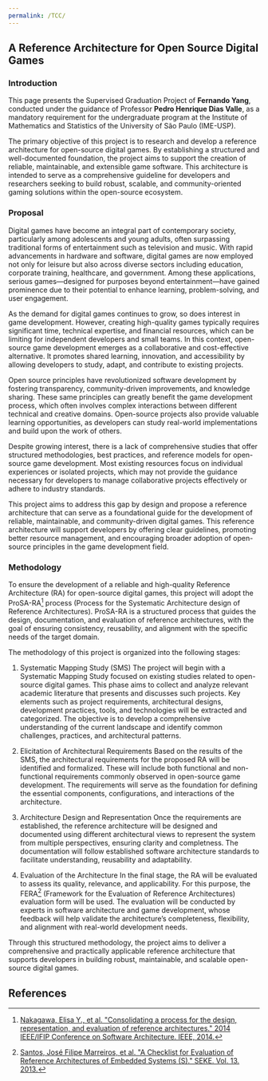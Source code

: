 ```yaml
---
permalink: /TCC/
---
```


## A Reference Architecture for Open Source Digital Games

### Introduction

This page presents the Supervised Graduation Project of **Fernando Yang**, conducted under the guidance of Professor **Pedro Henrique Dias Valle**, as a mandatory requirement for the undergraduate program at the Institute of Mathematics and Statistics of the University of São Paulo (IME-USP).

The primary objective of this project is to research and develop a reference architecture for open-source digital games. By establishing a structured and well-documented foundation, the project aims to support the creation of reliable, maintainable, and extensible game software. This architecture is intended to serve as a comprehensive guideline for developers and researchers seeking to build robust, scalable, and community-oriented gaming solutions within the open-source ecosystem.

### Proposal

Digital games have become an integral part of contemporary society, particularly among adolescents and young adults, often surpassing traditional forms of entertainment such as television and music. With rapid advancements in hardware and software, digital games are now employed not only for leisure but also across diverse sectors including education, corporate training, healthcare, and government. Among these applications, serious games—designed for purposes beyond entertainment—have gained prominence due to their potential to enhance learning, problem-solving, and user engagement.

As the demand for digital games continues to grow, so does interest in game development. However, creating high-quality games typically requires significant time, technical expertise, and financial resources, which can be limiting for independent developers and small teams. In this context, open-source game development emerges as a collaborative and cost-effective alternative. It promotes shared learning, innovation, and accessibility by allowing developers to study, adapt, and contribute to existing projects.

Open source principles have revolutionized software development by fostering transparency, community-driven improvements, and knowledge sharing. These same principles can greatly benefit the game development process, which often involves complex interactions between different technical and creative domains. Open-source projects also provide valuable learning opportunities, as developers can study real-world implementations and build upon the work of others.

Despite growing interest, there is a lack of comprehensive studies that offer structured methodologies, best practices, and reference models for open-source game development. Most existing resources focus on individual experiences or isolated projects, which may not provide the guidance necessary for developers to manage collaborative projects effectively or adhere to industry standards.

This project aims to address this gap by design and propose a reference architecture that can serve as a foundational guide for the development of reliable, maintainable, and community-driven digital games. This reference architecture will support developers by offering clear guidelines, promoting better resource management, and encouraging broader adoption of open-source principles in the game development field.

### Methodology

To ensure the development of a reliable and high-quality Reference Architecture (RA) for open-source digital games, this project will adopt the ProSA-RA[^1] process (Process for the Systematic Architecture design of Reference Architectures). ProSA-RA is a structured process that guides the design, documentation, and evaluation of reference architectures, with the goal of ensuring consistency, reusability, and alignment with the specific needs of the target domain.

The methodology of this project is organized into the following stages:

1. Systematic Mapping Study (SMS)
    The project will begin with a Systematic Mapping Study focused on existing studies related to open-source digital games. This phase aims to collect and analyze relevant academic literature that presents and discusses such projects. Key elements such as project requirements, architectural designs, development practices, tools, and technologies will be extracted and categorized. The objective is to develop a comprehensive understanding of the current landscape and identify common challenges, practices, and architectural patterns.

2. Elicitation of Architectural Requirements
    Based on the results of the SMS, the architectural requirements for the proposed RA will be identified and formalized. These will include both functional and non-functional requirements commonly observed in open-source game development. The requirements will serve as the foundation for defining the essential components, configurations, and interactions of the architecture.

3. Architecture Design and Representation
    Once the requirements are established, the reference architecture will be designed and documented using different architectural views to represent the system from multiple perspectives, ensuring clarity and completness. The documentation will follow established software architecture standards to facilitate understanding, reusability and adaptability.

4. Evaluation of the Architecture
    In the final stage, the RA will be evaluated to assess its quality, relevance, and applicability. For this purpose, the FERA[^2] (Framework for the Evaluation of Reference Architectures) evaluation form will be used. The evaluation will be conducted by experts in software architecture and game development, whose feedback will help validate the architecture’s completeness, flexibility, and alignment with real-world development needs.

Through this structured methodology, the project aims to deliver a comprehensive and practically applicable reference architecture that supports developers in building robust, maintainable, and scalable open-source digital games.

## References
[^1]: [Nakagawa, Elisa Y., et al. "Consolidating a process for the design, representation, and evaluation of reference architectures." 2014 IEEE/IFIP Conference on Software Architecture. IEEE, 2014.](https://ieeexplore.ieee.org/abstract/document/6827112)
[^2]: [Santos, José Filipe Marreiros, et al. "A Checklist for Evaluation of Reference Architectures of Embedded Systems (S)." SEKE. Vol. 13. 2013.](https://www.researchgate.net/profile/Elisa-Nakagawa/publication/289919081_A_checklist_for_evaluation_of_reference_architectures_of_embedded_systems/links/56e3098a08aedb4cc8a8533f/A-checklist-for-evaluation-of-reference-architectures-of-embedded-systems.pdf)
